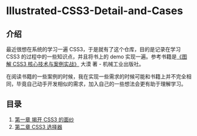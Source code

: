 # Illustrated-CSS3-Detail-and-Cases

## 介绍

最近很想在系统的学习一遍 CSS3，于是就有了这个仓库，目的是记录在学习 CSS3 的过程中的一些知识点，并且将书上的 demo 实现一遍。参考书籍是[《图解 CSS3 核心技术与案例实战》](https://book.douban.com/subject/25920727/) 大漠 著 - 机械工业出版社。

在阅读书籍的一些案例的时候，我在实现一些需求的时候可能和书籍上并不完全相同，毕竟自己动手开发相似的需求，加入自己的一些想法会更有助于理解学习。

## 目录

1. [第一章 揭开 CSS3 的面纱](https://github.com/JinganGuo/Illustrated-CSS3-Detail-and-Cases/wiki/%E7%AC%AC%E4%B8%80%E7%AB%A0-%E6%8F%AD%E5%BC%80-CSS3-%E7%9A%84%E9%9D%A2%E7%BA%B1)
2. [第二章 CSS3 选择器](https://github.com/JinganGuo/Illustrated-CSS3-Detail-and-Cases/wiki/%E7%AC%AC%E4%BA%8C%E7%AB%A0-CSS3%E9%80%89%E6%8B%A9%E5%99%A8)
